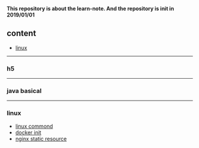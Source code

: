 **This repository is about the learn-note. And the repository is init in 2019/01/01**

## content

- [linux](#linux)

---

### h5

---

### java basical

---

### linux

 * [linux commond](https://github.com/Alice52/learning-note/blob/master/linux/linux.md)
 * [docker init](https://github.com/Alice52/learning-note/blob/master/linux/docker.md)
 * [nginx static resource](https://github.com/Alice52/learning-note/blob/master/linux/nginx.md)
